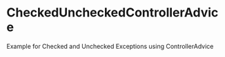 # CheckedUncheckedControllerAdvice
Example for Checked and Unchecked Exceptions using ControllerAdvice

